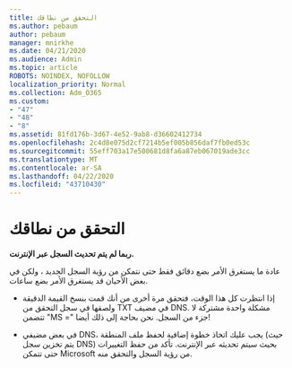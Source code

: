 ```yaml
---
title: التحقق من نطاقك
ms.author: pebaum
author: pebaum
manager: mnirkhe
ms.date: 04/21/2020
ms.audience: Admin
ms.topic: article
ROBOTS: NOINDEX, NOFOLLOW
localization_priority: Normal
ms.collection: Adm_O365
ms.custom:
- "47"
- "48"
- "8"
ms.assetid: 81fd176b-3d67-4e52-9ab8-d36602412734
ms.openlocfilehash: 2c4d8e075d2cf7214b5ef005b856daf7fb0ed53c
ms.sourcegitcommit: 55eff703a17e500681d8fa6a87eb067019ade3cc
ms.translationtype: MT
ms.contentlocale: ar-SA
ms.lasthandoff: 04/22/2020
ms.locfileid: "43710430"
---
```

# <a name="verify-your-domain"></a>التحقق من نطاقك

 **ربما لم يتم تحديث السجل عبر الإنترنت.**
  
عادة ما يستغرق الأمر بضع دقائق فقط حتى نتمكن من رؤية السجل الجديد ، ولكن في بعض الأحيان قد يستغرق الأمر بضع ساعات. 
  
- إذا انتظرت كل هذا الوقت، فتحقق مرة أخرى من أنك قمت بنسخ القيمة الدقيقة ولصقها في سجل التحقق من TXT في مضيف DNS. مشكلة واحدة مشتركة لا تتضمن "MS =" جزء من السجل. نحن بحاجة إلى ذلك أيضا!

- في بعض مضيفي DNS، يجب عليك اتخاذ خطوة إضافية لحفظ ملف المنطقة (حيث يتم تخزين سجل DNS) بحيث سيتم تحديثه عبر الإنترنت. تأكد من حفظ التغييرات حتى تتمكن Microsoft من رؤية السجل والتحقق منه.
